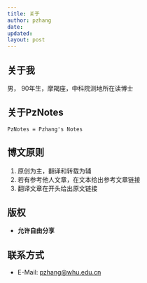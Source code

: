 ```yaml
---
title: 关于
author: pzhang
date:
updated:
layout: post
---
```


## 关于我

男， 90年生，摩羯座，中科院测地所在读博士

## 关于PzNotes

    PzNotes = Pzhang's Notes

## 博文原则

1. 原创为主，翻译和转载为辅
2. 若有参考他人文章，在文本给出参考文章链接
3. 翻译文章在开头给出原文链接

## 版权

- **允许自由分享**

## 联系方式

- E-Mail: [pzhang@whu.edu.cn](mailto:pzhang@whu.edu.cn)
